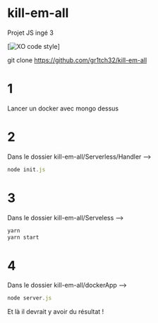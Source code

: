 # kill-em-all
Projet JS ingé 3

[![XO code style](https://img.shields.io/badge/code_style-XO-5ed9c7.svg)]



git clone https://github.com/gr1tch32/kill-em-all

# 1
Lancer un docker avec mongo dessus

# 2
Dans le dossier kill-em-all/Serverless/Handler -->

```js
node init.js
```

# 3
Dans le dossier kill-em-all/Serveless -->
```js
yarn
yarn start
```

# 4
Dans le dossier kill-em-all/dockerApp -->
```js
node server.js
```

Et là il devrait y avoir du résultat !
